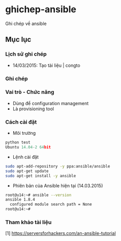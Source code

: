 # ghichep-ansible
Ghi chép về ansible


## Mục lục 

### Lịch sử ghi chép
- 14/03/2015: Tạo tài liệu | congto

### Ghi chép

### Vai trò - Chức năng
- Dùng để configuration management
- Là provisioning tool 

### Cách cài đặt
- Môi trường
```py
python test
Ubuntu 14.04-2 64bit
```
- Lệnh cài đặt
```sh
sudo apt-add-repository -y ppa:ansible/ansible
sudo apt-get update
sudo apt-get install -y ansible
```

- Phiên bản của Ansible hiện tại (14.03.2015)
```sh
root@u14:~# ansible --version
ansible 1.8.4
  configured module search path = None
root@u14:~#
```

### Tham khảo tài liệu
[1] https://serversforhackers.com/an-ansible-tutorial
